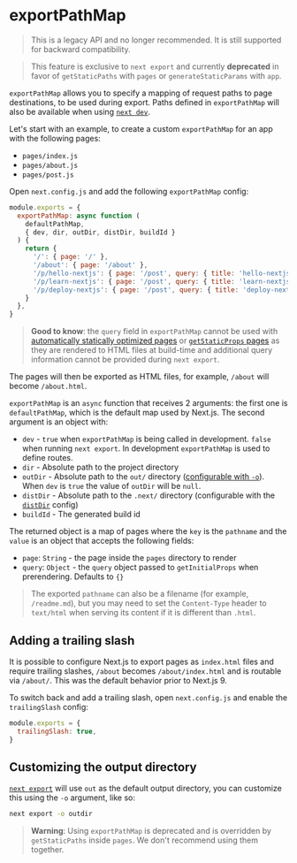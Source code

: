 # exportPathMap

> This is a legacy API and no longer recommended. It is still supported for backward compatibility.

> This feature is exclusive to `next export` and currently **deprecated** in favor of `getStaticPaths` with `pages` or `generateStaticParams` with `app`.

`exportPathMap` allows you to specify a mapping of request paths to page destinations, to be used during export. Paths defined in `exportPathMap` will also be available when using [`next dev`](/docs/app/api-reference/cli/next.md#next-dev-options).

Let's start with an example, to create a custom `exportPathMap` for an app with the following pages:

* `pages/index.js`
* `pages/about.js`
* `pages/post.js`

Open `next.config.js` and add the following `exportPathMap` config:

```js filename="next.config.js"
module.exports = {
  exportPathMap: async function (
    defaultPathMap,
    { dev, dir, outDir, distDir, buildId }
  ) {
    return {
      '/': { page: '/' },
      '/about': { page: '/about' },
      '/p/hello-nextjs': { page: '/post', query: { title: 'hello-nextjs' } },
      '/p/learn-nextjs': { page: '/post', query: { title: 'learn-nextjs' } },
      '/p/deploy-nextjs': { page: '/post', query: { title: 'deploy-nextjs' } },
    }
  },
}
```

> **Good to know**: the `query` field in `exportPathMap` cannot be used with [automatically statically optimized pages](/docs/pages/building-your-application/rendering/automatic-static-optimization.md) or [`getStaticProps` pages](/docs/pages/building-your-application/data-fetching/get-static-props.md) as they are rendered to HTML files at build-time and additional query information cannot be provided during `next export`.

The pages will then be exported as HTML files, for example, `/about` will become `/about.html`.

`exportPathMap` is an `async` function that receives 2 arguments: the first one is `defaultPathMap`, which is the default map used by Next.js. The second argument is an object with:

* `dev` - `true` when `exportPathMap` is being called in development. `false` when running `next export`. In development `exportPathMap` is used to define routes.
* `dir` - Absolute path to the project directory
* `outDir` - Absolute path to the `out/` directory ([configurable with `-o`](#customizing-the-output-directory)). When `dev` is `true` the value of `outDir` will be `null`.
* `distDir` - Absolute path to the `.next/` directory (configurable with the [`distDir`](/docs/pages/api-reference/config/next-config-js/distDir.md) config)
* `buildId` - The generated build id

The returned object is a map of pages where the `key` is the `pathname` and the `value` is an object that accepts the following fields:

* `page`: `String` - the page inside the `pages` directory to render
* `query`: `Object` - the `query` object passed to `getInitialProps` when prerendering. Defaults to `{}`

> The exported `pathname` can also be a filename (for example, `/readme.md`), but you may need to set the `Content-Type` header to `text/html` when serving its content if it is different than `.html`.

## Adding a trailing slash

It is possible to configure Next.js to export pages as `index.html` files and require trailing slashes, `/about` becomes `/about/index.html` and is routable via `/about/`. This was the default behavior prior to Next.js 9.

To switch back and add a trailing slash, open `next.config.js` and enable the `trailingSlash` config:

```js filename="next.config.js"
module.exports = {
  trailingSlash: true,
}
```

## Customizing the output directory

[`next export`](/docs/app/guides/static-exports.md) will use `out` as the default output directory, you can customize this using the `-o` argument, like so:

```bash filename="Terminal"
next export -o outdir
```

> **Warning**: Using `exportPathMap` is deprecated and is overridden by `getStaticPaths` inside `pages`. We don't recommend using them together.

<!-- markdownlint-configure-file
{
  "MD028": false
}
-->

